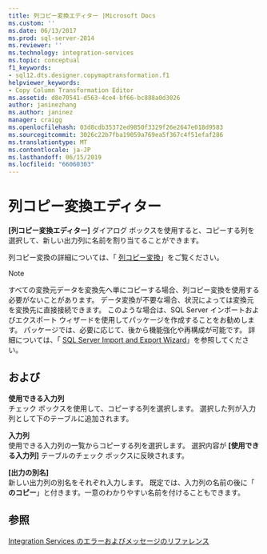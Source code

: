 ```yaml
---
title: 列コピー変換エディター |Microsoft Docs
ms.custom: ''
ms.date: 06/13/2017
ms.prod: sql-server-2014
ms.reviewer: ''
ms.technology: integration-services
ms.topic: conceptual
f1_keywords:
- sql12.dts.designer.copymaptransformation.f1
helpviewer_keywords:
- Copy Column Transformation Editor
ms.assetid: d8e70541-d563-4ce4-bf66-bc888a0d3026
author: janinezhang
ms.author: janinez
manager: craigg
ms.openlocfilehash: 03d8cdb35372ed9850f3329f26e2647e018d9583
ms.sourcegitcommit: 3026c22b7fba19059a769ea5f367c4f51efaf286
ms.translationtype: MT
ms.contentlocale: ja-JP
ms.lasthandoff: 06/15/2019
ms.locfileid: "66060303"
---
```

# <a name="copy-column-transformation-editor"></a>列コピー変換エディター
  **[列コピー変換エディター]** ダイアログ ボックスを使用すると、コピーする列を選択して、新しい出力列に名前を割り当てることができます。  
  
 列コピー変換の詳細については、「 [列コピー変換](data-flow/transformations/copy-column-transformation.md)」をご覧ください。  
  
> [!NOTE]  
>  すべての変換元データを変換先へ単にコピーする場合、列コピー変換を使用する必要がないことがあります。 データ変換が不要な場合、状況によっては変換元を変換先に直接接続できます。 このような場合は、SQL Server インポートおよびエクスポート ウィザードを使用してパッケージを作成することをお勧めします。 パッケージでは、必要に応じて、後から機能強化や再構成が可能です。 詳細については、「 [SQL Server Import and Export Wizard](import-export-data/import-and-export-data-with-the-sql-server-import-and-export-wizard.md)」を参照してください。  
  
## <a name="options"></a>および  
 **使用できる入力列**  
 チェック ボックスを使用して、コピーする列を選択します。 選択した列が入力列として下のテーブルに追加されます。  
  
 **入力列**  
 使用できる入力列の一覧からコピーする列を選択します。 選択内容が **[使用できる入力列]** テーブルのチェック ボックスに反映されます。  
  
 **[出力の別名]**  
 新しい出力列の別名をそれぞれ入力します。 既定では、入力列の名前の後に「 **のコピー**」と付きます。一意のわかりやすい名前を付けることもできます。  
  
## <a name="see-also"></a>参照  
 [Integration Services のエラーおよびメッセージのリファレンス](../../2014/integration-services/integration-services-error-and-message-reference.md)  
  
  
